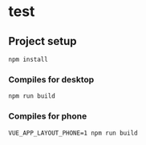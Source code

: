 # test

## Project setup
```
npm install

```

### Compiles for desktop
```
npm run build
```

### Compiles for phone
```
VUE_APP_LAYOUT_PHONE=1 npm run build
```
